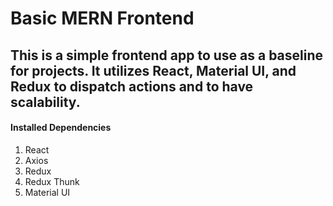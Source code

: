 # Basic MERN Frontend

## This is a simple frontend app to use as a baseline for projects. It utilizes React, Material UI, and Redux to dispatch actions and to have scalability.

#### Installed Dependencies
1. React
1. Axios
1. Redux
1. Redux Thunk
1. Material UI